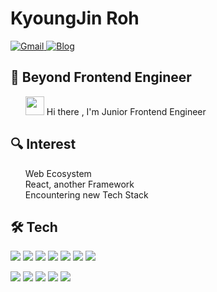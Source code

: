 <h1 align="left">KyoungJin Roh</h1>
<p align="left">
<a href="https://mail.google.com/mail/?view=cm&amp;fs=1&amp;to=rudwls468@gmail.com" target="_blank">
<img alt="Gmail" src="https://img.shields.io/badge/Gmail-D14836?style=flat-square&logo=gmail&logoColor=white" />
</a>
<a href="https://velog.io/@kyoung-jnn" target="_blank"><img alt="Blog" src="https://img.shields.io/badge/Blog-FF5722?style=flat-square&logo=blogger&logoColor=white" ></a>
 </p>
<h2>🚀 Beyond Frontend Engineer</h2>
<ul>
<img src="https://user-images.githubusercontent.com/55469709/138402178-963c2166-30a1-4660-abb1-f236fedd00ae.gif"  width="30" height="30"/> Hi there 
, I'm Junior Frontend Engineer
</ul>



<h2>🔍 Interest</h3>
<ul>
<div>Web Ecosystem</div>  
<div>React, another Framework</div>
<div>Encountering new Tech Stack </div>  
</ul>
<h2>🛠 Tech</h2>
<p align="left">
<img src="https://img.shields.io/badge/JavaScript-F7DF1E?style=flat-square&logo=Javascript&logoColor=black"/></a>
<img src="https://img.shields.io/badge/TypeScript-3178C6?style=flat-square&logo=Typescript&logoColor=white"/></a>
<img src="https://img.shields.io/badge/React-61DAFB?style=flat-square&logo=React&logoColor=white"/></a>
<img src="https://img.shields.io/badge/Next.js-000000?style=flat-square&logo=Next.js&logoColor=white"/></a>
<img src="https://img.shields.io/badge/SCSS-CC6699?style=flat-square&logo=SASS&logoColor=white"/></a>
<img src="https://img.shields.io/badge/Styled-components-DB7093?style=flat-square&logo=Styled-components&logoColor=white"/></a>
<img src="https://img.shields.io/badge/Storybook-FF4785?style=flat-square&logo=Storybook&logoColor=white"/></a>
</p>

<p align="left">
<img src="https://img.shields.io/badge/MySQL-4479A1?style=flat-square&logo=MySQL&logoColor=white"/></a>
<img src="https://img.shields.io/badge/Amazon-AWS-232F3E?style=flat-square&logo=Amazon-Aws&logoColor=white"/></a>
<img src="https://img.shields.io/badge/Python-3776AB?style=flat-square&logo=Python&logoColor=white"/></a>
<img src="https://img.shields.io/badge/Java-007396?style=flat-square&logo=Java&logoColor=white"/></a>
<img src="https://img.shields.io/badge/C-00599C?style=flat-square&logo=C&logoColor=white"/></a>
</p>
<br/>


